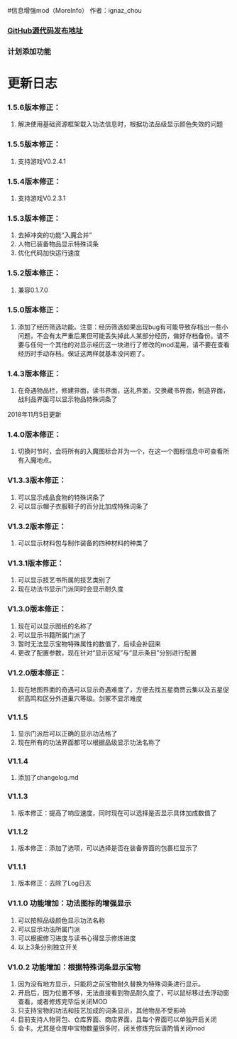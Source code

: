 
#信息增强mod（MoreInfo）
作者：ignaz_chou
### [GitHub源代码发布地址](https://github.com/phorcys/Taiwu_mods)


### 计划添加功能

# 更新日志
### 1.5.6版本修正：
1. 解决使用基础资源框架载入功法信息时，根据功法品级显示颜色失效的问题

### 1.5.5版本修正：
1. 支持游戏V0.2.4.1

### 1.5.4版本修正：
1. 支持游戏V0.2.3.1

### 1.5.3版本修正：
1. 去掉冲突的功能“入魔合并”
2. 人物已装备物品显示特殊词条
3. 优化代码加快运行速度

### 1.5.2版本修正：
1. 兼容0.1.7.0

### 1.5.0版本修正：
1. 添加了经历筛选功能。注意：经历筛选如果出现bug有可能导致存档出一些小问题，不会有太严重后果但可能丢失掉此人某部分经历，做好存档备份。请不要与任何一个其他的对显示经历这一块进行了修改的mod混用，请不要在查看经历时手动存档。保证这两样就基本没问题了。

### 1.4.3版本修正：
1. 在奇遇物品栏，修建界面，读书界面，送礼界面，交换藏书界面，制造界面，战利品界面可以显示物品特殊词条了

2018年11月5日更新
### 1.4.0版本修正：
1. 切换时节时，会将所有的入魔图标合并为一个，在这一个图标信息中可查看所有入魔地点。

### V1.3.3版本修正：
1. 可以显示成品食物的特殊词条了
2. 可以显示帽子衣服鞋子的百分比加成特殊词条了

### V1.3.2版本修正：
1. 可以显示材料包与制作装备的四种材料的种类了

### V1.3.1版本修正：
1. 可以显示技艺书所属的技艺类别了
2. 现在功法书显示门派同时会显示耐久度

### V1.3.0版本修正：
1. 现在可以显示图纸的名称了
2. 可以显示书籍所属门派了
3. 暂时无法显示宝物特殊属性的数值了，后续会补回来
4. 更改了配置参数，现在针对“显示区域”与“显示条目”分别进行配置

### V1.2.0版本修正：
1. 现在地图界面的奇遇可以显示奇遇难度了，方便去找五星商贾云集以及五星促织高鸣和区分外道巢穴等级。剑冢不显示难度

### V1.1.5
1. 显示门派后可以正确的显示功法格了
2. 现在所有的功法界面都可以根据品级显示功法名称了

### V1.1.4
1. 添加了changelog.md

### V1.1.3
1. 版本修正：提高了响应速度，同时现在可以选择是否显示具体加成数值了

### V1.1.2
1. 版本修正：添加了选项，可以选择是否在装备界面的包裹栏显示了

### V1.1.1
1. 版本修正：去除了Log日志

### V1.1.0 功能增加：功法图标的增强显示	
1. 可以按照品级颜色显示功法名称
2. 可以显示功法所属门派
3. 可以根据修习进度与读书心得显示修炼进度
4. 以上3条分别独立开关

### V1.0.2 功能增加：根据特殊词条显示宝物
1. 因为没有地方显示，只能将之前宝物耐久替换为特殊词条进行显示。
2. 开启后，因为位置不够，无法直接看到物品耐久度了，可以鼠标移过去浮动窗查看，或者修炼完毕后关闭MOD
3. 只支持宝物的功法和技艺加成的词条显示，其他物品不受影响
4. 目前支持人物背包、仓库界面、商店界面，且每个界面可以单独开启关闭
5. 会卡。尤其是仓库中宝物数量很多时，闭关修炼完后请酌情关闭mod

